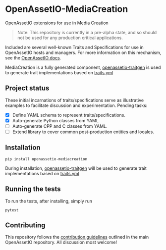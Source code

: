 # OpenAssetIO-MediaCreation

OpenAssetIO extensions for use in Media Creation

> Note: This repository is currently in a pre-alpha state, and so should
> not be used for any production critical applications.

Included are several well-known Traits and Specifications for use in
OpenAssetIO hosts and managers. For more information on this mechanism,
see the [OpenAssetIO docs](https://thefoundryvisionmongers.github.io/OpenAssetIO/).

MediaCreation is a fully generated component,
[openassetio-traitgen](https://github.com/OpenAssetIO/OpenAssetIO-TraitGen)
is used to generate trait implementations based on [traits.yml](traits.yml)

## Project status

These initial incarnations of traits/specifications serve as
illustrative examples to facilitate discussion and experimentation.
Pending tasks:

- [x] Define YAML schema to represent traits/specifications.
- [x] Auto-generate Python classes from YAML
- [ ] Auto-generate CPP and C classes from YAML.
- [ ] Extend library to cover common post-production entities and
      locales.

## Installation

```shell
pip install openassetio-mediacreation
```

During installation, [openassetio-traitgen](https://github.com/OpenAssetIO/OpenAssetIO-TraitGen)
will be used to generate trait implementations based on [traits.yml](traits.yml)

## Running the tests

To run the tests, after installing, simply run

```shell
pytest
```

## Contributing

This repository follows the [contribution guidelines](https://github.com/TheFoundryVisionmongers/OpenAssetIO/blob/main/contributing/PROCESS.md)
outlined in the main OpenAssetIO repository. All discussion most
welcome!
